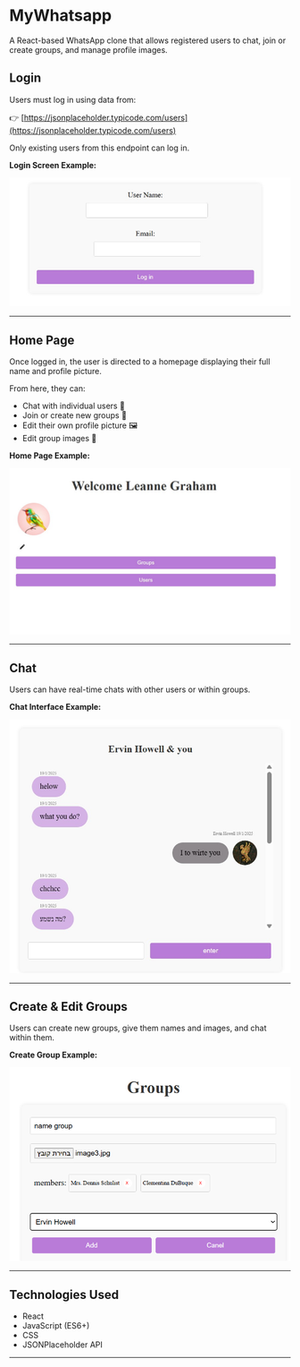 # MyWhatsapp


A React-based WhatsApp clone that allows registered users to chat, join or create groups, and manage profile images.

##  Login

Users must log in using data from:

👉 [https://jsonplaceholder.typicode.com/users](https://jsonplaceholder.typicode.com/users)

Only existing users from this endpoint can log in.

**Login Screen Example:**

![Login Screen](./screenshots/login.png)

---

##  Home Page

Once logged in, the user is directed to a homepage displaying their full name and profile picture.

From here, they can:

- Chat with individual users 💬  
- Join or create new groups 👥  
- Edit their own profile picture 🖼️  
- Edit group images 🎨  

**Home Page Example:**

![Home Page](./screenshots/home.png)

---

##  Chat

Users can have real-time chats with other users or within groups.

**Chat Interface Example:**

![Chat Interface](./screenshots/chat.png)

---

##  Create & Edit Groups

Users can create new groups, give them names and images, and chat within them.

**Create Group Example:**

![Create Group](./screenshots/create-group.png)

---

##  Technologies Used

- React
- JavaScript (ES6+)
- CSS
- JSONPlaceholder API

---



